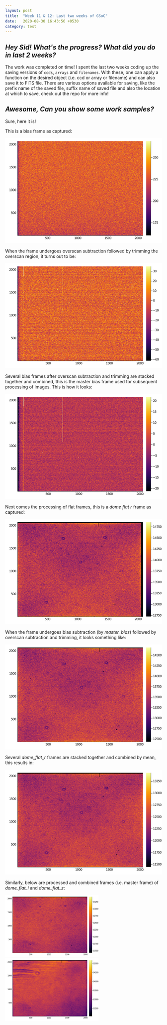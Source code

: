```yaml
---
layout: post
title:  "Week 11 & 12: Last two weeks of GSoC"
date:   2020-08-30 16:43:56 +0530
category: test
---
```


## *Hey Sid! What's the progress? What did you do in last 2 weeks?*

The work was completed on time! I spent the last two weeks coding up the saving versions of `ccds`, `arrays` and `filenames`. With these, one can apply a function on the desired object (i.e. ccd or array or filename) and can also save it to FITS file. There are various options available for saving, like the prefix name of the saved file, suffix name of saved file and also the location at which to save, check out the repo for more info!

## *Awesome, Can you show some work samples?*

Sure, here it is!

This is a bias frame as captured:

<p align = "center">
<img src = "https://raw.githubusercontent.com/siddharthlal25/blog/master/_images/bias/sample.png">
</p>

When the frame undergoes overscan subtraction followed by trimming the overscan region, it turns out to be:

<p align = "center">
<img src = "https://raw.githubusercontent.com/siddharthlal25/blog/master/_images/bias/processed.png">
</p>

Several bias frames after overscan subtraction and trimming are stacked together and combined, this is the master bias frame used for subsequent processing of images. This is how it looks:

<p align = "center">
<img src = "https://raw.githubusercontent.com/siddharthlal25/blog/master/_images/bias/master.png">
</p>

Next comes the processing of flat frames, this is a *dome flat r* frame as captured:

<p align = "center">
<img src = "https://raw.githubusercontent.com/siddharthlal25/blog/master/_images/dome_flat/r/sample.png">
</p>

When the frame undergoes bias subtraction (by *master_bias*) followed by overscan subtraction and trimming, it looks something like: 

<p align = "center">
<img src = "https://raw.githubusercontent.com/siddharthlal25/blog/master/_images/dome_flat/r/processed.png">
</p>

Several *dome_flat_r* frames are stacked together and combined by mean, this results in:

<p align = "center">
<img src = "https://raw.githubusercontent.com/siddharthlal25/blog/master/_images/dome_flat/r/master.png">
</p>

Similarly, below are processed and combined frames (i.e. master frame) of *dome_flat_i* and *dome_flat_z*:

<img src = "https://raw.githubusercontent.com/siddharthlal25/blog/master/_images/dome_flat/i/master.png" width="300" height="200"> <img src = "https://raw.githubusercontent.com/siddharthlal25/blog/master/_images/dome_flat/z/master.png" width="300" height="200">